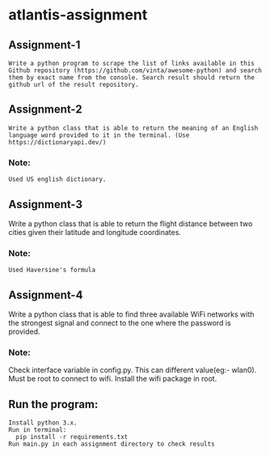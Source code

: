 # atlantis-assignment

## Assignment-1

    Write a python program to scrape the list of links available in this Github repository (https://github.com/vinta/awesome-python) and search them by exact name from the console. Search result should return the github url of the result repository. 


## Assignment-2

    Write a python class that is able to return the meaning of an English language word provided to it in the terminal. (Use https://dictionaryapi.dev/)

### Note:
    Used US english dictionary.


## Assignment-3

   Write a python class that is able to return the flight distance between two cities given their latitude and longitude coordinates. 

### Note:
    Used Haversine's formula

## Assignment-4

   Write a python class that is able to find three available WiFi networks with the strongest signal and connect to the one where the password is provided. 

### Note:
   Check interface variable in config.py. This can different value(eg:- wlan0). 
   Must be root to connect to wifi. Install the wifi package in root.

## Run the program:
    Install python 3.x.
    Run in terminal:
      pip install -r requirements.txt
    Run main.py in each assignment directory to check results



